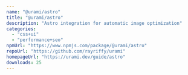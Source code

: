 ```yaml
---
name: "@urami/astro"
title: "@urami/astro"
description: "Astro integration for automatic image optimization"
categories:
  - "css+ui"
  - "performance+seo"
npmUrl: "https://www.npmjs.com/package/@urami/astro"
repoUrl: "https://github.com/rayriffy/urami"
homepageUrl: "https://urami.dev/guide/astro"
downloads: 25
---
```

